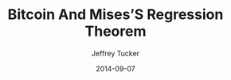 ---
layout: 
title: Bitcoin And Mises’S Regression Theorem
date: 2014-09-07
categories: ['Money and Austrian Economics']
author: ['Jeffrey Tucker']
excerpt: Many people who have never used bitcoin look at it with confusion. Why does this magic Internet money have any value at all.
external_url: https://tucker.liberty.me/bitcoin-and-misess-regression-theorem/
---